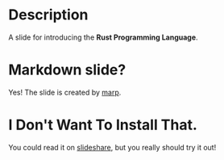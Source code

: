# Description

A slide for introducing the **Rust Programming Language**.

# Markdown slide?

Yes! The slide is created by [marp][marp].

# I Don't Want To Install That.

You could read it on [slideshare][slideshare], but you really should try it out!

[marp]: https://github.com/yhatt/marp
[slideshare]: http://www.slideshare.net/JohnLiu31/introduction-to-rust-programming-language-70446609
